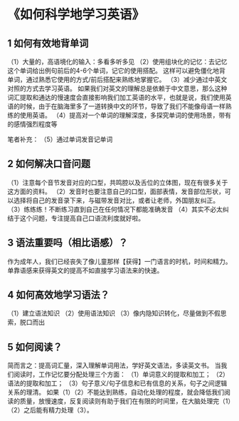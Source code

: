 # 《如何科学地学习英语》

## 1 如何有效地背单词
（1）大量的，高语境化的输入：多看多听多见
（2）使用组块化的记忆：去记忆这个单词给出例句前后的4-6个单词，记它的使用搭配。
	这样可以避免僵化地背单词，通过熟悉它使用的方式/前后搭配来熟练地掌握它。
（3）减少通过中英文对照的方式去学习英语。
	如果我们对英文的理解总是依赖于中文意思，那么这种词汇提取和通达的慢速度会直接影响我们加工英语的水平，也就是说，我们使用英语的时候，由于在脑海里多了一道转换中文的环节，导致了我们不能像母语一样熟练的使用英语。
（4）提高对一个单词的理解深度，多探究单词的使用场景，带有的感情强烈程度等

笔者补充：
（5）通过单词发音记单词

## 2 如何解决口音问题
（1）注意每个音节发音对应的口型，共鸣腔以及舌位的立体图，现在有很多关于这方面的资料。
（2）发音时也要注意自己的口型，面部表情，发音部位形状，可以选择将自己的发音录下来，与磁带发音对比，或者让老师，外国朋友纠正。
（3）练练练！不断练习直到自己在任何情况下都能准确发音
（4）其实不必太纠结于这个问题，专注提高自己口语流利度就好啦。

## 3 语法重要吗（相比语感）？
作为成年人，我们已经丧失了像儿童那样【获得】一门语言的时机，时间和精力。单靠语感来获得英文的提高不如直接学习语法来的快速。

## 4 如何高效地学习语法？
（1）建立语法知识
（2）使用语法知识
（3）像内隐知识转化，尽量做到不假思索，脱口而出

## 5 如何阅读？
简而言之：提高词汇量，深入理解单词用法，学好英文语法，多读英文书。
当我们阅读时，工作记忆要分配处理三个方面：
（1）单词意义的提取和加工；
（2）语法的提取和加工；
（3）句子意义/句子信息和已有信息的关系，句子之间逻辑关系的理清。
如果（1）（2）不能达到熟练，自动化处理的程度，就会降低我们阅读的质量，放慢速度，反复阅读则有助于我们在有限的时间里，在大脑处理完（1）（2）之后能有精力处理（3）。
